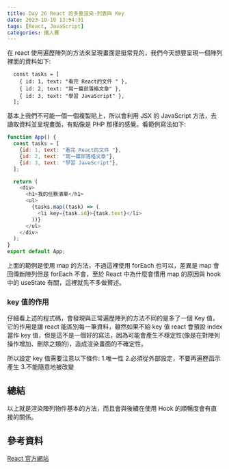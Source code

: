 ```yaml
---
title: Day 26 React 的多重渲染-列表與 Key
date: 2023-10-10 13:54:31
tags: [React, JavaScript]
categories: 鐵人賽
---
```


在 react 使用遍歷陣列的方法來呈現畫面是挺常見的，我們今天想要呈現一個陣列裡面的資料如下:

<!-- more -->

```
  const tasks = [
    { id: 1, text: "看完 React的文件 " },
    { id: 2, text: "寫一篇部落格文章" },
    { id: 3, text: "學習 JavaScript" },
  ];
```

基本上我們不可能一個一個複製貼上，所以會利用 JSX 的 JavaScript 方法，去讀取資料並呈現畫面，有點像是 PHP 那樣的感覺。看範例寫法如下:

```javascript
function App() {
  const tasks = [
    {id: 1, text: "看完 React的文件 "},
    {id: 2, text: "寫一篇部落格文章"},
    {id: 3, text: "學習 JavaScript"},
  ];

  return (
    <div>
      <h1>我的任務清單</h1>
      <ul>
        {tasks.map((task) => (
          <li key={task.id}>{task.text}</li>
        ))}
      </ul>
    </div>
  );
}
export default App;
```

上面的範例是使用 map 的方法，不過這裡使用 forEach 也可以，差異是 map 會回傳新陣列但是 forEach 不會，至於 React 中為什麼會慣用 map 的原因與 hook 中的 useState 有關，這裡就先不多做贅述。

### key 值的作用

仔細看上述的程式碼，會發現與正常遍歷陣列的方法不同的是多了一個 Key 值，它的作用是讓 react 能區別每一筆資料，雖然如果不給 key 值 react 會預設 index 當作 key 值，但是這不是一個好的寫法，因為可能會產生不穩定性(像是在對陣列操作增加、刪除之類的)，造成渲染畫面的不確定性。

所以設定 key 值需要注意以下條件: 1.唯一性 2.必須從外部設定，不要再遍歷函示產生 3.不能隨意地被改變

## 總結

以上就是渲染陣列物件基本的方法，而且會與後續在使用 Hook 的順暢度會有直接的關係。

## 參考資料

[React 官方網站](https://react.dev/)
